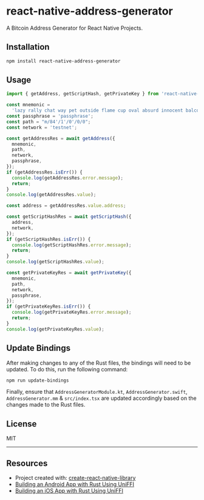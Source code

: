 # react-native-address-generator

A Bitcoin Address Generator for React Native Projects.

## Installation

```sh
npm install react-native-address-generator
```

## Usage

```js
import { getAddress, getScriptHash, getPrivateKey } from 'react-native-address-generator';

const mnemonic =
  'lazy rally chat way pet outside flame cup oval absurd innocent balcony';
const passphrase = 'passphrase';
const path = "m/84'/1'/0'/0/0";
const network = 'testnet';

const getAddressRes = await getAddress({
  mnemonic,
  path,
  network,
  passphrase,
});
if (getAddressRes.isErr()) {
  console.log(getAddressRes.error.message);
  return;
}
console.log(getAddressRes.value);

const address = getAddressRes.value.address;

const getScriptHashRes = await getScriptHash({
  address,
  network,
});
if (getScriptHashRes.isErr()) {
  console.log(getScriptHashRes.error.message);
  return;
}
console.log(getScriptHashRes.value);

const getPrivateKeyRes = await getPrivateKey({
  mnemonic,
  path,
  network,
  passphrase,
});
if (getPrivateKeyRes.isErr()) {
  console.log(getPrivateKeyRes.error.message);
  return;
}
console.log(getPrivateKeyRes.value);
```

## Update Bindings

After making changes to any of the Rust files, the bindings will need to be updated. To do this, run the following command:

```sh
npm run update-bindings
```

Finally, ensure that `AddressGeneratorModule.kt`, `AddressGenerator.swift`, `AddressGenerator.mm` & `src/index.tsx` are updated accordingly based on the changes made to the Rust files.

## License

MIT

---

## Resources

 - Project created with: [create-react-native-library](https://github.com/callstack/react-native-builder-bob)
 - [Building an Android App with Rust Using UniFFI](https://forgen.tech/en/blog/post/building-an-android-app-with-rust-using-uniffi)
 - [Building an iOS App with Rust Using UniFFI](https://forgen.tech/en/blog/post/building-an-ios-app-with-rust-using-uniffi)

